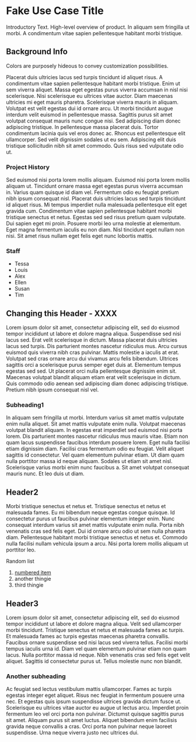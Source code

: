 # Fake Use Case Title

<p class="intro-text">Introductory Text.  High-level overview of product.  In aliquam sem fringilla ut morbi.  A condimentum vitae sapien pellentesque habitant morbi tristique.</p>

## Background Info

Colors are purposely hideous to convey customization possibilities.  

Placerat duis ultricies lacus sed turpis tincidunt id aliquet risus. A condimentum vitae sapien pellentesque habitant morbi tristique. Enim ut sem viverra aliquet. Massa eget egestas purus viverra accumsan in nisl nisi scelerisque. Nisi scelerisque eu ultrices vitae auctor. Diam maecenas ultricies mi eget mauris pharetra. Scelerisque viverra mauris in aliquam. Volutpat est velit egestas dui id ornare arcu. Ut morbi tincidunt augue interdum velit euismod in pellentesque massa. Sagittis purus sit amet volutpat consequat mauris nunc congue nisi. Sed adipiscing diam donec adipiscing tristique.  In pellentesque massa placerat duis. Tortor condimentum lacinia quis vel eros donec ac. Rhoncus est pellentesque elit ullamcorper. Sed velit dignissim sodales ut eu sem. Adipiscing elit duis tristique sollicitudin nibh sit amet commodo. Quis risus sed vulputate odio ut.

### Project History

Sed euismod nisi porta lorem mollis aliquam. Euismod nisi porta lorem mollis aliquam ut. Tincidunt ornare massa eget egestas purus viverra accumsan in. Varius quam quisque id diam vel. Fermentum odio eu feugiat pretium nibh ipsum consequat nisl. Placerat duis ultricies lacus sed turpis tincidunt id aliquet risus. Mi tempus imperdiet nulla malesuada pellentesque elit eget gravida cum.  Condimentum vitae sapien pellentesque habitant morbi tristique senectus et netus. Egestas sed sed risus pretium quam vulputate. Dui sapien eget mi proin. Posuere morbi leo urna molestie at elementum. Eget magna fermentum iaculis eu non diam. Nisl tincidunt eget nullam non nisi. Sit amet risus nullam eget felis eget nunc lobortis mattis.

### Staff

* Tessa
* Louis
* Alex
* Ellen
* Susan
* Tim


## Changing this Header - XXXX

Lorem ipsum dolor sit amet, consectetur adipiscing elit, sed do eiusmod tempor incididunt ut labore et dolore magna aliqua. Suspendisse sed nisi lacus sed. Erat velit scelerisque in dictum.  Massa placerat duis ultricies lacus sed turpis.  Dis parturient montes nascetur ridiculus mus.  Arcu cursus euismod quis viverra nibh cras pulvinar. Mattis molestie a iaculis at erat. Volutpat sed cras ornare arcu dui vivamus arcu felis bibendum. Ultrices sagittis orci a scelerisque purus semper eget duis at. Elementum tempus egestas sed sed. Ut placerat orci nulla pellentesque dignissim enim sit. Maecenas volutpat blandit aliquam etiam erat velit scelerisque in dictum. Quis commodo odio aenean sed adipiscing diam donec adipiscing tristique. Pretium nibh ipsum consequat nisl vel.

### Subheading1

In aliquam sem fringilla ut morbi. Interdum varius sit amet mattis vulputate enim nulla aliquet. Sit amet mattis vulputate enim nulla. Volutpat maecenas volutpat blandit aliquam. In egestas erat imperdiet sed euismod nisi porta lorem. Dis parturient montes nascetur ridiculus mus mauris vitae. Etiam non quam lacus suspendisse faucibus interdum posuere lorem. Eget nulla facilisi etiam dignissim diam.  Facilisi cras fermentum odio eu feugiat. Velit aliquet sagittis id consectetur. Vel quam elementum pulvinar etiam.  Ut diam quam nulla porttitor massa id neque aliquam. Sodales ut etiam sit amet nisl.  Scelerisque varius morbi enim nunc faucibus a. Sit amet volutpat consequat mauris nunc. Et leo duis ut diam.

## Header2

Morbi tristique senectus et netus et. Tristique senectus et netus et malesuada fames.  Eu mi bibendum neque egestas congue quisque. Id consectetur purus ut faucibus pulvinar elementum integer enim. Nunc consequat interdum varius sit amet mattis vulputate enim nulla.  Porta nibh venenatis cras sed felis eget. Dui id ornare arcu odio ut sem nulla pharetra diam. Pellentesque habitant morbi tristique senectus et netus et. Commodo nulla facilisi nullam vehicula ipsum a arcu. Nisi porta lorem mollis aliquam ut porttitor leo.

Random list 

1. [numbered item](#header2)
2. another thingie
3. third thingie

## Header3

Lorem ipsum dolor sit amet, consectetur adipiscing elit, sed do eiusmod tempor incididunt ut labore et dolore magna aliqua.  Velit sed ullamcorper morbi tincidunt. Tristique senectus et netus et malesuada fames ac turpis. Et malesuada fames ac turpis egestas maecenas pharetra convallis.  Faucibus ornare suspendisse sed nisi lacus sed viverra tellus. Facilisi morbi tempus iaculis urna id.  Diam vel quam elementum pulvinar etiam non quam lacus. Nulla porttitor massa id neque. Nibh venenatis cras sed felis eget velit aliquet. Sagittis id consectetur purus ut. Tellus molestie nunc non blandit.

### Another subheading

Ac feugiat sed lectus vestibulum mattis ullamcorper.   Fames ac turpis egestas integer eget aliquet. Risus nec feugiat in fermentum posuere urna nec.  Et egestas quis ipsum suspendisse ultrices gravida dictum fusce ut. Scelerisque eu ultrices vitae auctor eu augue ut lectus arcu.  Imperdiet proin fermentum leo vel orci porta non pulvinar. Dictumst quisque sagittis purus sit amet. Aliquam purus sit amet luctus. Aliquet bibendum enim facilisis gravida neque convallis a cras. Orci porta non pulvinar neque laoreet suspendisse. Urna neque viverra justo nec ultrices dui.
